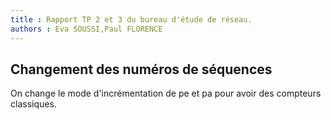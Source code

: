 ```yaml
---
title : Rapport TP 2 et 3 du bureau d'étude de réseau.
authors : Eva SOUSSI,Paul FLORENCE
---
```



## Changement des numéros de séquences

On change le mode d'incrémentation de pe et pa pour avoir des compteurs classiques.
